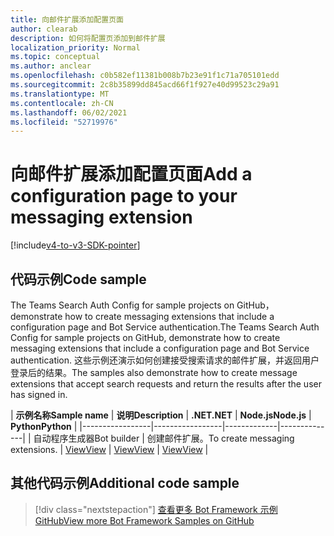 ```yaml
---
title: 向邮件扩展添加配置页面
author: clearab
description: 如何将配置页添加到邮件扩展
localization_priority: Normal
ms.topic: conceptual
ms.author: anclear
ms.openlocfilehash: c0b582ef11381b008b7b23e91f1c71a705101edd
ms.sourcegitcommit: 2c8b35899dd845acd66f1f927e40d99523c29a91
ms.translationtype: MT
ms.contentlocale: zh-CN
ms.lasthandoff: 06/02/2021
ms.locfileid: "52719976"
---
```

# <a name="add-a-configuration-page-to-your-messaging-extension"></a><span data-ttu-id="f246c-103">向邮件扩展添加配置页面</span><span class="sxs-lookup"><span data-stu-id="f246c-103">Add a configuration page to your messaging extension</span></span>

[!include[v4-to-v3-SDK-pointer](~/includes/v4-to-v3-pointer-me.md)]

## <a name="code-sample"></a><span data-ttu-id="f246c-104">代码示例</span><span class="sxs-lookup"><span data-stu-id="f246c-104">Code sample</span></span>

<span data-ttu-id="f246c-105">The Teams Search Auth Config for sample projects on GitHub， demonstrate how to create messaging extensions that include a configuration page and Bot Service authentication.</span><span class="sxs-lookup"><span data-stu-id="f246c-105">The Teams Search Auth Config for sample projects on GitHub, demonstrate how to create messaging extensions that include a configuration page and Bot Service authentication.</span></span> <span data-ttu-id="f246c-106">这些示例还演示如何创建接受搜索请求的邮件扩展，并返回用户登录后的结果。</span><span class="sxs-lookup"><span data-stu-id="f246c-106">The samples also demonstrate how to create message extensions that accept search requests and return the results after the user has signed in.</span></span>

| <span data-ttu-id="f246c-107">**示例名称**</span><span class="sxs-lookup"><span data-stu-id="f246c-107">**Sample name**</span></span> | <span data-ttu-id="f246c-108">**说明**</span><span class="sxs-lookup"><span data-stu-id="f246c-108">**Description**</span></span> | <span data-ttu-id="f246c-109">**.NET**</span><span class="sxs-lookup"><span data-stu-id="f246c-109">**.NET**</span></span> | <span data-ttu-id="f246c-110">**Node.js**</span><span class="sxs-lookup"><span data-stu-id="f246c-110">**Node.js**</span></span> | <span data-ttu-id="f246c-111">**Python**</span><span class="sxs-lookup"><span data-stu-id="f246c-111">**Python**</span></span> |
|-----------------|-----------------|-------------|--------------|
| <span data-ttu-id="f246c-112">自动程序生成器</span><span class="sxs-lookup"><span data-stu-id="f246c-112">Bot builder</span></span> | <span data-ttu-id="f246c-113">创建邮件扩展。</span><span class="sxs-lookup"><span data-stu-id="f246c-113">To create messaging extensions.</span></span> | [<span data-ttu-id="f246c-114">View</span><span class="sxs-lookup"><span data-stu-id="f246c-114">View</span></span>](https://github.com/microsoft/BotBuilder-Samples/tree/master/samples/csharp_dotnetcore/52.teams-messaging-extensions-search-auth-config) | [<span data-ttu-id="f246c-115">View</span><span class="sxs-lookup"><span data-stu-id="f246c-115">View</span></span>](https://github.com/microsoft/BotBuilder-Samples/tree/master/samples/javascript_nodejs/52.teams-messaging-extensions-search-auth-config) | [<span data-ttu-id="f246c-116">View</span><span class="sxs-lookup"><span data-stu-id="f246c-116">View</span></span>]( https://github.com/microsoft/BotBuilder-Samples/tree/main/samples/python/50.teams-messaging-extension-search) |

## <a name="additional-code-sample"></a><span data-ttu-id="f246c-117">其他代码示例</span><span class="sxs-lookup"><span data-stu-id="f246c-117">Additional code sample</span></span>

> [!div class="nextstepaction"]
> [<span data-ttu-id="f246c-118">查看更多 Bot Framework 示例GitHub</span><span class="sxs-lookup"><span data-stu-id="f246c-118">View more Bot Framework Samples on GitHub</span></span>](https://github.com/microsoft/BotBuilder-Samples)
